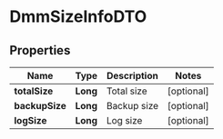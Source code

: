

# DmmSizeInfoDTO


## Properties

Name | Type | Description | Notes
------------ | ------------- | ------------- | -------------
**totalSize** | **Long** | Total size |  [optional]
**backupSize** | **Long** | Backup size |  [optional]
**logSize** | **Long** | Log size |  [optional]



